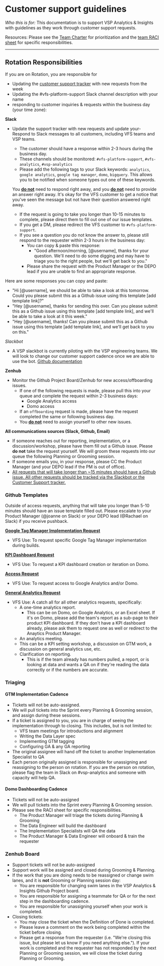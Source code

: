 # Customer support guidelines

*Who this is for:* This documentation is to support VSP Analytics & Insights with guidelines as they work through customer support requests.

Resources: Please see the [Team Charter](https://github.com/department-of-veterans-affairs/va.gov-team/blob/master/teams/vsp/teams/insights-analytics/analytics-insights-team-charter.md) for prioritization and the [team RACI sheet](https://docs.google.com/spreadsheets/d/1JdNPKo9y-4o2c_HaWIne2L6H310fhRn2M51e5NvHdxE/edit#gid=0) for specific responsibilities.

---

## Rotation Responsibilities

If you are on Rotation, you are responsible for 
- Updating the [customer support tracker](https://www.google.com/url?sa=t&rct=j&esrc=s&source=appssearch&uact=8&cd=0&cad=rja&q&sig2=cbQjnVK0JLUOHGGqJ6Y92w&ved=0ahUKEwjy6MSzopztAhWxQKsCHdWmCeM4ABABKAAwAA&url=https://drive.google.com/a/adhocteam.us/open?id%3D1BmFJKmkJsgXaj_kebn16veLVJ5H52wlCjmbpS5JdXKo%26usp%3Dchrome_omnibox&usg=AOvVaw3M4ssAuoz4H98w0TKceJzJ) with new requests from the week
- Updating the #vfs-platform-support Slack channel description with your name
- responding to customer inquiries & requests within the business day (your time zone):

**Slack**

- Update the support tracker with new requests and update your- Respond to Slack messages to all customers, including VFS teams and VSP teams.

  - The customer should have a response within 2-3 hours during the business day.
  - These channels should be monitored: `#vfs-platform-support`, `#vfs-analytics`, `#vsp-analytics`
  - Please add the following tags to your Slack keywords: `analytics`, `google analytics`, `google tag manager`, `domo`, `bigquery`. This allows you to be notified when someone types out one of these keywords.

  You **<u>do not</u>** need to respond right away, and you **<u>do not</u>** need to provide an answer right away. It's okay for the VFS customer to get a notice that you've seen the message but not have their question answered right away.

  - If the request is going to take you longer than 10-15 minutes to complete, please direct them to fill out one of our issue templates.
  - If you get a DM, please redirect the VFS customer to `#vfs-platform-support`.
  - If you see a question you do not know the answer to, please still respond to the requester within 2-3 hours in the business day:
    - You can copy & paste this response:
      - "Good afternoon/morning, [@username], thanks for your question. We'll need to do some digging and may have to triage you to the right people, but we'll get back to you."
    - Please share the request with the Product Manager or the DEPO lead if you are unable to find an appropriate response.

Here are some responses you can copy and paste:

- "Hi [@username], we should be able to take a look at this tomorrow. Could you please submit this as a Github issue using this template [add template link]?"
- "Hey [@username], thanks for sending this over. Can you please submit this as a Github issue using this template [add template link], and we'll be able to take a look at it this week."
- "Hey [@username], thanks! Can you please submit this as a Github issue using this template [add template link], and we'll get back to you on this."

*Slackbot*
- A VSP slackbot is currently piloting with the VSP engineering teams. We will look to change our customer support cadence once we are able to use the bot. [Github documentation](https://github.com/department-of-veterans-affairs/va.gov-team/tree/master/products/platform/customer-support-tracking)

**Zenhub**

- Monitor the Github Project Board/Zenhub for new access/offboarding issues.
  - If one of the following requests is made, please pull this into your queue and complete the request within 2-3 business days:
    - Google Analytics access
    - Domo access
  - If an `offboarding` request is made, please have the request completed the same or following business day.
  - You **<u>do not</u>** need to assign yourself to other new issues.

**All communications sources (Slack, Github, Email)**

- If someone reaches out for reporting, implementation, or a discussion/workshop, please have them fill out a Github issue. Please **do not** take the request yourself. We will groom these requests into our queue the following Planning or Grooming session.
- If someone emails you, in your response, please CC the Product Manager (and your DEPO lead if the PM is out of office).
- <u>All requests that will take longer than ~15 minutes should have a Github issue. All other requests should be tracked via the Slackbot or the Customer Support tracker.</u>

### Github Templates

Outside of access requests, anything that will take you longer than 5-10 minutes should have an issue template filled out. Please escalate to your Product Manager (@joanne on Slack) or your DEPO lead (@Rachael on Slack) if you receive pushback.

[**Google Tag Manager Implementation Request**](https://github.com/department-of-veterans-affairs/va.gov-team/issues/new?assignees=joanneesteban&labels=analytics-insights%2C+analytics-request%2C+collaboration-cycle%2C+collab-cycle-review&template=analytics-implementation-and-qa-request-template.md&title=Analytics+Implementation+or+QA+Support+for+%5BTeam+Name+-+Feature+Name%5D)

- VFS Use: To request specific Google Tag Manager implementation during builds.

[**KPI Dashboard Request**](https://github.com/department-of-veterans-affairs/va.gov-team/issues/new?assignees=joanneesteban&labels=analytics-insights%2C+analytics-request%2C+kpi-dashboard&template=analytics-request-kpi-dashboard.md&title=Analytics+KPI+dashboard+request+for+%5BTeam%5D)

- VFS Use: To request a KPI dashboard creation or iteration on Domo. 

[**Access Request**](https://github.com/department-of-veterans-affairs/va.gov-team/issues/new?assignees=joanneesteban&labels=analytics-insights%2C+analytics-request&template=analytics-request-google-analytics-domo-access.md&title=Request+access+to+Google+Analytics+and%2For+Domo)

- VFS Use: To request access to Google Analytics and/or Domo.

[**General Analytics Request**](https://github.com/department-of-veterans-affairs/va.gov-team/issues/new?assignees=joanneesteban&labels=analytics-insights%2C+analytics-request&template=analytics-general-request-template.md&title=General+Analytics+Request+for+%5Bperson+or+team%5D)

- VFS Use: A catch all for all other analytics requests, specifically:
  - A one-time analytics report. 
    - This can be on Domo, on Google Analytics, or an Excel sheet. If it's on Domo, please add the team's report as a sub-page to their product KPI dashboard. If they don't have a KPI dashboard already, please ask them to request one as well or redirect to the Anaytics Product Manager.
  -  An analytics meeting.
    - This can be a KPI setting workshop, a discussion on GTM work, a discussion on general analytics use, etc.
  - Clarification on reporting.
    - This is if the team already has numbers pulled, a report, or is looking at data and wants a QA on if they're reading the data correctly or if the numbers are accurate.

### Triaging 

#### GTM Implementation Cadence

- Tickets will not be auto-assigned.
- We will pull tickets into the Sprint every Planning & Grooming session, and assign during these sessions.
- If a ticket is assigned to you, you are in charge of seeing the implementation through to closing. This includes, but is not limited to:
  - VFS team meetings for introductions and alignment
  - Writing the Data Layer spec
  - Implementing GTM tagging
  - Configuring GA & any GA reporting
- The original assignee will hand off the ticket to another Implementation Specialist to QA
- Each person originally assigned is responsible for unassigning and reassigning to the person on rotation. If you are the person on rotation, please flag the team in Slack on #vsp-analytics and someone with capacity will help QA.

#### Domo Dashboarding Cadence

- Tickets will not be auto-assigned
- We will pull tickets into the Sprint every Planning & Grooming session.
- Please see the RACI sheet for specific responsibilities. 
  - The Product Manager will triage the tickets during Planning & Grooming
  - The Data Engineer will build the dashboard
  - The Implementation Specialists will QA the data
  - The Product Manager & Data Engineer will onboard & train the requester

### Zenhub Board

- Support tickets will not be auto-assigned
- Support work will be assigned and closed during Grooming & Planning.
- If the work that you are doing needs to be reassigned or change swim lanes, and it is **not** Grooming or Planning session day:  
  - You are responsible for changing swim lanes in the VSP Analytics & Insights Github Project board. 
  - You are responsible for assigning a teammate for QA or for the next step in the dashboarding cadence. 
  - You are responsible for unassigning yourself when your work is completed.
- Closing tickets:
  - You may close the ticket when the Definition of Done is completed.
  - Please leave a comment on the work being completed within the ticket before closing.
  - Please get a response from the requester (i.e. "We're closing this issue, but please let us know if you need anything else."). If your work is completed and the requester has not responded by the next Planning or Grooming session, we will close the ticket during Planning or Grooming.
